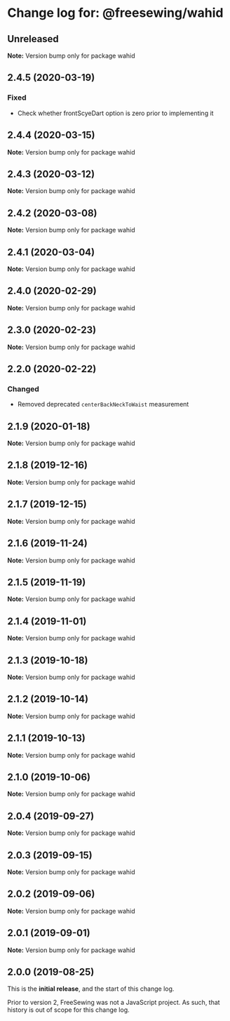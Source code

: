 # Change log for: @freesewing/wahid


## Unreleased

**Note:** Version bump only for package wahid


## 2.4.5 (2020-03-19)

### Fixed

 - Check whether frontScyeDart option is zero prior to implementing it
## 2.4.4 (2020-03-15)

**Note:** Version bump only for package wahid


## 2.4.3 (2020-03-12)

**Note:** Version bump only for package wahid


## 2.4.2 (2020-03-08)

**Note:** Version bump only for package wahid


## 2.4.1 (2020-03-04)

**Note:** Version bump only for package wahid


## 2.4.0 (2020-02-29)

**Note:** Version bump only for package wahid


## 2.3.0 (2020-02-23)

**Note:** Version bump only for package wahid


## 2.2.0 (2020-02-22)

### Changed

 - Removed deprecated `centerBackNeckToWaist` measurement
## 2.1.9 (2020-01-18)

**Note:** Version bump only for package wahid


## 2.1.8 (2019-12-16)

**Note:** Version bump only for package wahid


## 2.1.7 (2019-12-15)

**Note:** Version bump only for package wahid


## 2.1.6 (2019-11-24)

**Note:** Version bump only for package wahid


## 2.1.5 (2019-11-19)

**Note:** Version bump only for package wahid


## 2.1.4 (2019-11-01)

**Note:** Version bump only for package wahid


## 2.1.3 (2019-10-18)

**Note:** Version bump only for package wahid


## 2.1.2 (2019-10-14)

**Note:** Version bump only for package wahid


## 2.1.1 (2019-10-13)

**Note:** Version bump only for package wahid


## 2.1.0 (2019-10-06)

**Note:** Version bump only for package wahid


## 2.0.4 (2019-09-27)

**Note:** Version bump only for package wahid


## 2.0.3 (2019-09-15)

**Note:** Version bump only for package wahid


## 2.0.2 (2019-09-06)

**Note:** Version bump only for package wahid


## 2.0.1 (2019-09-01)

**Note:** Version bump only for package wahid




## 2.0.0 (2019-08-25)

This is the **initial release**, and the start of this change log.

Prior to version 2, FreeSewing was not a JavaScript project.
As such, that history is out of scope for this change log.
